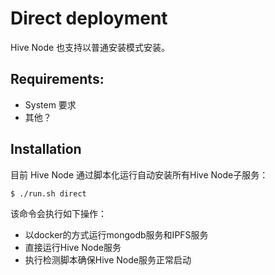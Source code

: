 # Direct deployment

Hive Node 也支持以普通安装模式安装。

## Requirements:

- System 要求
- 其他？

## Installation

目前 Hive Node 通过脚本化运行自动安装所有Hive Node子服务：

```shell
$ ./run.sh direct
```

该命令会执行如下操作：

- 以docker的方式运行mongodb服务和IPFS服务
- 直接运行Hive Node服务
- 执行检测脚本确保Hive Node服务正常启动

